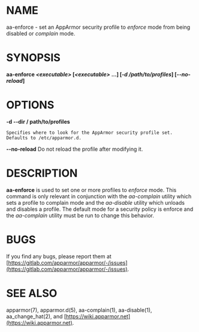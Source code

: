 # NAME

aa-enforce - set an AppArmor security profile to _enforce_ mode from
being disabled or _complain_ mode.

# SYNOPSIS

**aa-enforce _&lt;executable>_ \[_&lt;executable>_ ...\] \[_-d /path/to/profiles_\] \[_--no-reload_\]**

# OPTIONS

**-d --dir / path/to/profiles**

    Specifies where to look for the AppArmor security profile set.
    Defaults to /etc/apparmor.d.

**--no-reload**
   Do not reload the profile after modifying it.

# DESCRIPTION

**aa-enforce** is used to set one or more profiles to _enforce_ mode.
This command is only relevant in conjunction with the _aa-complain_ utility
which sets a profile to complain mode and the _aa-disable_ utility which
unloads and disables a profile.
The default mode for a security policy is enforce and the _aa-complain_
utility must be run to change this behavior.

# BUGS

If you find any bugs, please report them at
[https://gitlab.com/apparmor/apparmor/-/issues](https://gitlab.com/apparmor/apparmor/-/issues).

# SEE ALSO

apparmor(7), apparmor.d(5), aa-complain(1), aa-disable(1),
aa\_change\_hat(2), and [https://wiki.apparmor.net](https://wiki.apparmor.net).
